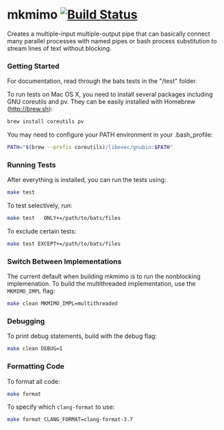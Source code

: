 mkmimo [![Build Status](https://travis-ci.org/netj/mkmimo.svg?branch=master)](https://travis-ci.org/netj/mkmimo)
======

Creates a multiple-input multiple-output pipe that can basically connect many parallel processes with named pipes or bash process substitution to stream lines of text without blocking.

### Getting Started

For documentation, read through the bats tests in the "/test" folder.

To run tests on Mac OS X, you need to install several packages including GNU coreutils and pv. They can be easily installed with Homebrew (http://brew.sh):

```bash 
brew install coreutils pv
```

You may need to configure your PATH environment in your .bash_profile:

```bash 
PATH="$(brew --prefix coreutils)/libexec/gnubin:$PATH"
```

### Running Tests

After everything is installed, you can run the tests using:

```bash 
make test
```

To test selectively, run:

```bash
make test   ONLY+=/path/to/bats/files
```

To exclude certain tests:  

```bash
make test EXCEPT+=/path/to/bats/files
```

### Switch Between Implementations

The current default when building mkmimo is to run the nonblocking implemenation. To build the multithreaded implementation, use the `MKMIMO_IMPL` flag:

```bash
make clean MKMIMO_IMPL=multithreaded
```

### Debugging

To print debug statements, build with the debug flag:

```bash
make clean DEBUG=1
```

### Formatting Code

To format all code:

```bash
make format
```

To specify which `clang-format` to use:

```bash
make format CLANG_FORMAT=clang-format-3.7
```
